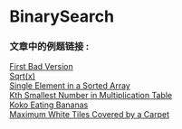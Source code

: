 

# BinarySearch


### 文章中的例题链接 :  
 [First Bad Version](https://leetcode.com/problems/first-bad-version/) <br/>
 [Sqrt(x)](https://leetcode.com/problems/sqrtx/) <br/>
 [Single Element in a Sorted Array](https://leetcode.com/problems/single-element-in-a-sorted-array/) <br/>
 [Kth Smallest Number in Multiplication Table](https://leetcode.com/problems/kth-smallest-number-in-multiplication-table/) <br/>
 [Koko Eating Bananas](https://leetcode.com/problems/koko-eating-bananas/) <br/>
 [Maximum White Tiles Covered by a Carpet](https://leetcode.com/problems/maximum-white-tiles-covered-by-a-carpet/) <br/>
<br/>




